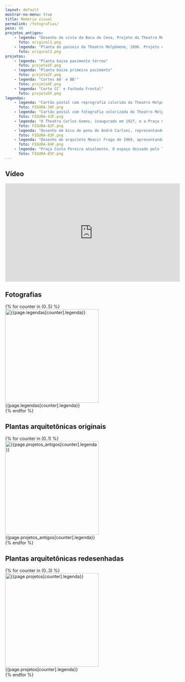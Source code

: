 ```yaml
---
layout: default
mostrar-no-menu: true
title: Memória visual
permalink: /fotografias/
peso: 40
projetos_antigos:
    - legenda: "Desenho da vista da Boca de Cena, Projeto do Theatro Melpômene, Filinto Santoro, 1895. Fonte: Arquivo Público do Estado do Espirito Santo – APEES."
      foto: original1.png
    - legenda: "Planta do passeio do Theatro Melpômene, 1896. Projeto do Theatro Melpômene. Planta do passeio do Theatro, 1986. Autoria do desenho: assinatura ilegível. Prefeitura Municipal de Vitória. Fonte: Arquivo Público do Estado do Espirito Santo – APEES."
      foto: original2.png
projetos:
    - legenda: "Planta baixa pavimento térreo"
      foto: projeto1F.png
    - legenda: "Planta baixa primeiro pavimento"
      foto: projeto2F.png
    - legenda: "Cortes AA' e BB'"
      foto: projeto4F.png
    - legenda: "Corte CC' e Fachada Frontal"
      foto: projeto5F.png
legendas:
    - legenda: "Cartão postal com reprografia colorida do Theatro Melpômene, 1906. Fonte: Coleções Especiais da Biblioteca Central da UFES, Acervo Fotográfico MÁRIO ARISTIDES FREIRE, P. 20 Foto 297."
      foto: FIGURA-39F.png
    - legenda: "Cartão postal com fotografia colorizada do Theatro Melpômene. Fonte: Publicado em Facebook/Fotos Antigas do Espírito Santo, por Marcos José Andrade em 09/12/2013."
      foto: FIGURA-43F.png
    - legenda: "O Theatro Carlos Gomes, inaugurado em 1927, e a Praça Costa Pereira já remodelada, em 1928. Fonte: Acervo Fotográfico do Arquivo Público Municipal de Vitória, Foto 5.364."
      foto: FIGURA-82F.png
    - legenda: "Desenho em bico de pena de André Carloni, representando o Largo da Conceição e o Theatro Melpômene em 1905, Vitória, 1961. Fonte: Coleções Especiais da Biblioteca Central da Universidade Federal do Espírito Santo - UFES, Acervo de Desenhos (bico de pena) de André Carloni."
      foto: FIGURA-83F.png
    - legenda: "Desenho do arquiteto Moacir Fraga de 1969, apresentando o Theatro Melpômene em 1922, “em dia de grande récita”. Fonte: Instituto do Patrimônio Histórico e Artístico Nacional do Espírito Santo (IPHAN-ES), Foto VTR-2611."
      foto: FIGURA-84F.png
    - legenda: "Praça Costa Pereira atualmente. O espaço deixado pelo Theatro Melpômene fica evidente no território. O palco estaria no local do edifício do Hotel/Farmácia/Lanchonete, e a plateia e áreas sociais ficavam no vazio ocupado pela mini-praça e vias de circulação da localidade. O acesso à rua Graciano Neves não seria o mesmo se o teatro ainda estivesse ali. Foto: Colette Dantas"
      foto: FIGURA-85F.png
---
```


<h2>Vídeo</h2>
<div class="box alt">
    <div class="row uniform">
        <div class="6u">
            <iframe width="560" height="315" src="https://www.youtube.com/embed/efi7BLqFcHw" frameborder="0" allowfullscreen></iframe>
        </div>
    </div>
</div>

<h2>Fotografias</h2>
<div class="box alt">
    <div class="row uniform">
        {% for counter in (0..5) %}
        <div class="6u">
            <span class="image">
                <img src="{{ site.baseurl }}/assets/images/fotografias/{{page.legendas[counter].foto}}" alt="{{page.legendas[counter].legenda}}" height="300" />
                <span class="label">{{page.legendas[counter].legenda}}</span>
            </span>
        </div>
        {% endfor %}
    </div>
</div>

<h2>Plantas arquitetônicas originais</h2>
<div class="box alt">
    <div class="row uniform">
        {% for counter in (0..1) %}
        <div class="6u">
            <span class="image">
                <img src="{{ site.baseurl }}/assets/images/projeto/{{page.projetos_antigos[counter].foto}}" alt="{{page.projetos_antigos[counter].legenda}}" height="300" />
                <span class="label">{{page.projetos_antigos[counter].legenda}}</span>
            </span>
        </div>
        {% endfor %}
    </div>
</div>

<h2>Plantas arquitetônicas redesenhadas</h2>
<div class="box alt">
    <div class="row uniform">
        {% for counter in (0..3) %}
        <div class="6u">
            <span class="image">
                <img src="{{ site.baseurl }}/assets/images/projeto/{{page.projetos[counter].foto}}" alt="{{page.projetos[counter].legenda}}" height="300" />
                <span class="label">{{page.projetos[counter].legenda}}</span>
            </span>
        </div>
        {% endfor %}
    </div>
</div>
